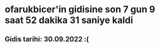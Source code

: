 # ofarukbicer'in gidisine son 7 gun 9 saat 52 dakika 31 saniye kaldi

## Gidis tarihi: 30.09.2022 :(